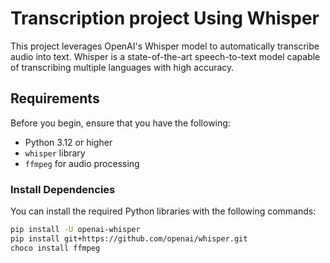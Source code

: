 # Transcription project Using Whisper

This project leverages OpenAI's Whisper model to automatically transcribe audio into text. Whisper is a state-of-the-art speech-to-text model capable of transcribing multiple languages with high accuracy.

## Requirements

Before you begin, ensure that you have the following:

- Python 3.12 or higher
- `whisper` library
- `ffmpeg` for audio processing

### Install Dependencies

You can install the required Python libraries with the following commands:

```bash
pip install -U openai-whisper
pip install git+https://github.com/openai/whisper.git 
choco install ffmpeg
